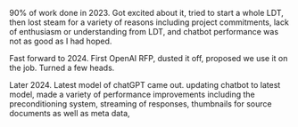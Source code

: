 
90% of work done in 2023.  Got excited about it, tried to start a whole LDT, then lost steam for a variety of reasons including project commitments, lack of enthusiasm or understanding from LDT, and chatbot performance was not as good as I had hoped.

Fast forward to 2024.  First OpenAI RFP, dusted it off, proposed we use it on the job.  Turned a few heads.

Later 2024.  Latest model of chatGPT came out.  updating chatbot to latest model, made a variety of performance improvements including the preconditioning system, streaming of responses, thumbnails for source documents as well as meta data,

